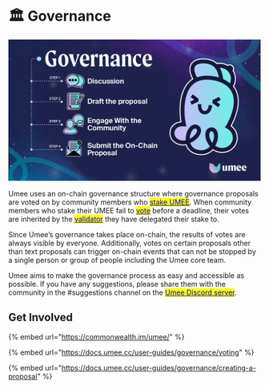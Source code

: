 # 🏛 Governance

![](.gitbook/assets/Governance.jpg)

Umee uses an on-chain governance structure where governance proposals are voted on by community members who [<mark style="color:blue;">stake UMEE</mark>](https://docs.umee.cc/user-guides/staking-umee/staking-umee). <mark style="color:blue;"></mark> When community members who stake their UMEE fail to [<mark style="color:blue;">vote</mark>](https://docs.umee.cc/user-guides/governance/voting) before a deadline, their votes are inherited by the [<mark style="color:blue;">validator</mark>](https://docs.umee.cc/user-guides/staking-umee/selecting-a-validator) they have delegated their stake to.&#x20;

Since Umee’s governance takes place on-chain, the results of votes are always visible by everyone. Additionally, votes on certain proposals other than text proposals can trigger on-chain events that can not be stopped by a single person or group of people including the Umee core team.

Umee aims to make the governance process as easy and accessible as possible. If you have any suggestions, please share them with the community in the #suggestions channel on the [<mark style="color:blue;">Umee Discord server</mark>](https://discord.gg/umee).

## Get Involved

{% embed url="https://commonwealth.im/umee/" %}

{% embed url="https://docs.umee.cc/user-guides/governance/voting" %}

{% embed url="https://docs.umee.cc/user-guides/governance/creating-a-proposal" %}
